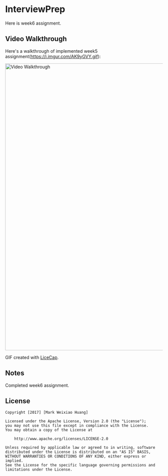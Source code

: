 # InterviewPrep
Here is week6 assignment.

## Video Walkthrough

Here's a walkthrough of implemented week5 assignment(https://i.imgur.com/AK9yGVY.gif):

<img src='https://i.imgur.com/AK9yGVY.gif' title='Video Walkthrough' width='914' alt='Video Walkthrough' />

GIF created with [LiceCap](http://www.cockos.com/licecap/).

## Notes

Completed week6 assignment.



## License

    Copyright [2017] [Mark Weixiao Huang]

    Licensed under the Apache License, Version 2.0 (the "License");
    you may not use this file except in compliance with the License.
    You may obtain a copy of the License at

        http://www.apache.org/licenses/LICENSE-2.0

    Unless required by applicable law or agreed to in writing, software
    distributed under the License is distributed on an "AS IS" BASIS,
    WITHOUT WARRANTIES OR CONDITIONS OF ANY KIND, either express or implied.
    See the License for the specific language governing permissions and
    limitations under the License.

